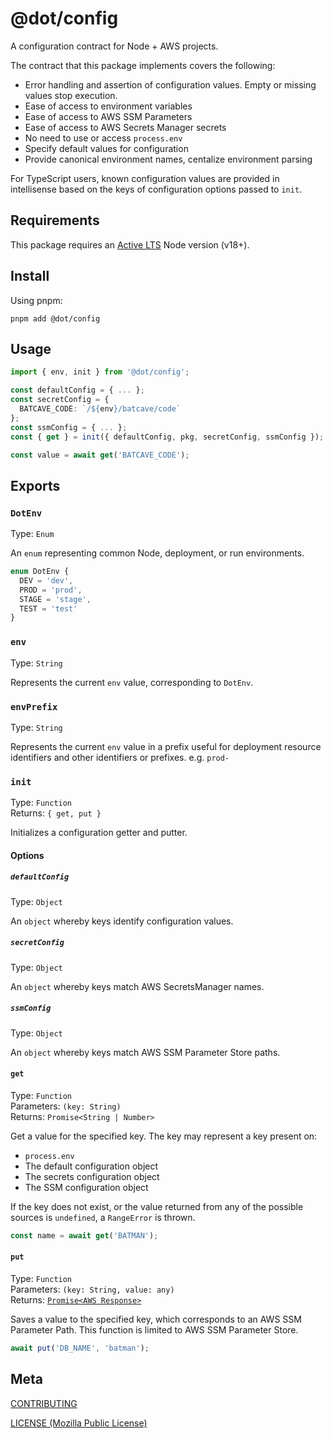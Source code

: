 # @dot/config

A configuration contract for Node + AWS projects.

The contract that this package implements covers the following:

- Error handling and assertion of configuration values. Empty or missing values stop execution.
- Ease of access to environment variables
- Ease of access to AWS SSM Parameters
- Ease of access to AWS Secrets Manager secrets
- No need to use or access `process.env`
- Specify default values for configuration
- Provide canonical environment names, centalize environment parsing

For TypeScript users, known configuration values are provided in intellisense based on the keys of configuration options passed to `init`.

## Requirements

This package requires an [Active LTS](https://github.com/nodejs/Release) Node version (v18+).

## Install

Using pnpm:

```console
pnpm add @dot/config
```

## Usage

```ts
import { env, init } from '@dot/config';

const defaultConfig = { ... };
const secretConfig = {
  BATCAVE_CODE: `/${env}/batcave/code`
};
const ssmConfig = { ... };
const { get } = init({ defaultConfig, pkg, secretConfig, ssmConfig });

const value = await get('BATCAVE_CODE');
```

## Exports

### `DotEnv`

Type: `Enum`<br>

An `enum` representing common Node, deployment, or run environments.

```ts
enum DotEnv {
  DEV = 'dev',
  PROD = 'prod',
  STAGE = 'stage',
  TEST = 'test'
}
```

### `env`

Type: `String`<br>

Represents the current `env` value, corresponding to `DotEnv`.

### `envPrefix`

Type: `String`<br>

Represents the current `env` value in a prefix useful for deployment resource identifiers and other identifiers or prefixes. e.g. `prod-`

### `init`

Type: `Function`<br>
Returns: `{ get, put }`

Initializes a configuration getter and putter.

#### Options

##### `defaultConfig`

Type: `Object`<br>

An `object` whereby keys identify configuration values.

##### `secretConfig`

Type: `Object`<br>

An `object` whereby keys match AWS SecretsManager names.

##### `ssmConfig`

Type: `Object`<br>

An `object` whereby keys match AWS SSM Parameter Store paths.

#### `get`

Type: `Function`<br>
Parameters: `(key: String)`<br>
Returns: `Promise<String | Number>`

Get a value for the specified key. The key may represent a key present on:

- `process.env`
- The default configuration object
- The secrets configuration object
- The SSM configuration object

If the key does not exist, or the value returned from any of the possible sources is `undefined`, a `RangeError` is thrown.<br>

```ts
const name = await get('BATMAN');
```

#### `put`

Type: `Function`<br>
Parameters: `(key: String, value: any)`<br>
Returns: [`Promise<AWS Response>`](https://docs.aws.amazon.com/AWSJavaScriptSDK/latest/AWS/Response.html)

Saves a value to the specified key, which corresponds to an AWS SSM Parameter Path. This function is limited to AWS SSM Parameter Store.

```ts
await put('DB_NAME', 'batman');
```

## Meta

[CONTRIBUTING](../.github/CONTRIBUTING.md)

[LICENSE (Mozilla Public License)](./LICENSE)
